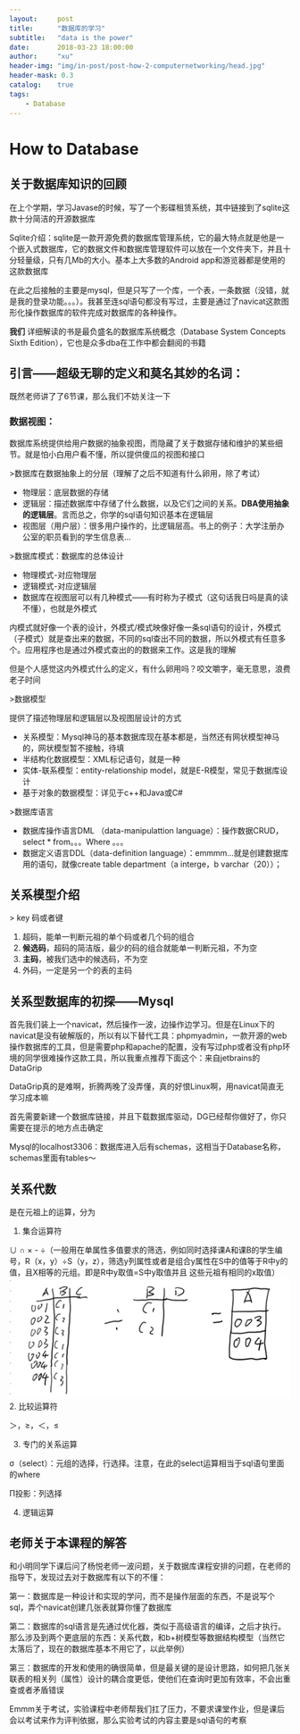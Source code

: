 ```yaml
---
layout:     post
title:      "数据库的学习"
subtitle:   "data is the power"
date:       2018-03-23 18:00:00
author:     "xu"
header-img: "img/in-post/post-how-2-computernetworking/head.jpg"
header-mask: 0.3
catalog:    true
tags:
    - Database
---
```


# How to Database

## 关于数据库知识的回顾

在上个学期，学习Javase的时候，写了一个影碟租赁系统，其中链接到了sqlite这款十分简洁的开源数据库

Sqlite介绍：sqlite是一款开源免费的数据库管理系统，它的最大特点就是他是一个嵌入式数据库，它的数据文件和数据库管理软件可以放在一个文件夹下，并且十分轻量级，只有几Mb的大小。基本上大多数的Android app和游览器都是使用的这款数据库

在此之后接触的主要是mysql，但是只写了一个库，一个表，一条数据（没错，就是我的登录功能。。。）。我甚至连sql语句都没有写过，主要是通过了navicat这款图形化操作数据库的软件完成对数据库的各种操作。



**我们** 详细解读的书是最负盛名的数据库系统概念（Database System Concepts Sixth Edition），它也是众多dba在工作中都会翻阅的书籍

## 引言——超级无聊的定义和莫名其妙的名词：

既然老师讲了了6节课，那么我们不妨关注一下

### 数据视图：

数据库系统提供给用户数据的抽象视图，而隐藏了关于数据存储和维护的某些细节。就是怕小白用户看不懂，所以提供傻瓜的视图和接口

&gt;数据库在数据抽象上的分层（理解了之后不知道有什么卵用，除了考试）

- 物理层：底层数据的存储
- 逻辑层：描述数据库中存储了什么数据，以及它们之间的关系。**DBA使用抽象的逻辑层**。言而总之，你学的sql语句知识基本在逻辑层
- 视图层（用户层）：很多用户操作的，比逻辑层高。书上的例子：大学注册办公室的职员看到的学生信息表...

&gt;数据库模式：数据库的总体设计

- 物理模式-对应物理层
- 逻辑模式-对应逻辑层
- 数据库在视图层可以有几种模式——有时称为子模式（这句话我日吗是真的读不懂），也就是外模式

内模式就好像一个表的设计，外模式/模式映像好像一条sql语句的设计，外模式（子模式）就是查出来的数据，不同的sql查出不同的数据，所以外模式有任意多个。应用程序也是通过外模式查出的的数据来工作。这是我的理解

但是个人感觉这内外模式什么的定义，有什么卵用吗？咬文嚼字，毫无意思，浪费老子时间

&gt;数据模型

提供了描述物理层和逻辑层以及视图层设计的方式

- 关系模型：Mysql神马的基本数据库现在基本都是，当然还有网状模型神马的，网状模型暂不接触，待填
- 半结构化数据模型：XML标记语句，就是一种
- 实体-联系模型：entity-relationship model，就是E-R模型，常见于数据库设计
- 基于对象的数据模型：详见于c++和Java或C#

&gt;数据库语言

- 数据库操作语言DML （data-manipulattion language）：操作数据CRUD，select \* from。。。Where 。。。
- 数据定义语言DDL（data-definition language）：emmmm…就是创建数据库用的语句，就像create table department（a interge，b varchar（20））；

## 关系模型介绍

&gt; key 码或者键

1. 超码，能单一判断元祖的单个码或者几个码的组合
2. **候选码**，超码的简洁版，最少的码的组合就能单一判断元祖，不为空
3. **主码**，被我们选中的候选码，不为空
4. 外码，一定是另一个的表的主码

## 关系型数据库的初探——Mysql

首先我们装上一个navicat，然后操作一波，边操作边学习。但是在Linux下的navicat是没有破解版的，所以有以下替代工具：phpmyadmin，一款开源的web操作数据库的工具，但是需要php和apache的配置，没有写过php或者没有php环境的同学很难操作这款工具，所以我重点推荐下面这个：来自jetbrains的DataGrip

DataGrip真的是难啊，折腾两晚了没弄懂，真的好恨Linux啊，用navicat简直无学习成本嘛

首先需要新建一个数据库链接，并且下载数据库驱动，DG已经帮你做好了，你只需要在提示的地方点击确定

Mysql的localhost3306：数据库进入后有schemas，这相当于Database名称，schemas里面有tables～

## 关系代数

是在元祖上的运算，分为

1. 集合运算符

∪ ∩ × - ÷（一般用在单属性多值要求的筛选，例如同时选择课A和课B的学生编号，R（x，y）÷S（y，z），筛选y列属性或者是组合y属性在S中的值等于R中y的值，且X相等的元组。即是R中y取值=S中y取值并且 这些元祖有相同的x取值）
![](/img/in-post/post-how-2-database/how-2-database-1.JPG)
2. 比较运算符

＞，≥，＜，≤

3. 专门的关系运算

σ（select）：元组的选择，行选择。注意，在此的select运算相当于sql语句里面的where

Π投影：列选择

4. 逻辑运算



## 老师关于本课程的解答

和小明同学下课后问了杨悦老师一波问题，关于数据库课程安排的问题，在老师的指导下，发现过去对于数据库有以下的不懂：

第一：数据库是一种设计和实现的学问，而不是操作层面的东西，不是说写个sql，弄个navicat创建几张表就算你懂了数据库

第二：数据库的sql语言是先通过优化器，类似于高级语言的编译，之后才执行。那么涉及到两个更底层的东西：关系代数，和b+树模型等数据结构模型（当然它太落后了，现在的数据库基本不用它了，以此举例）

第三：数据库的开发和使用的确很简单，但是最关键的是设计思路，如何把几张关联表的相关列（属性）设计的耦合度更低，使他们在查询时更加有效率，不会出重查或者矛盾错误

Emmm关于考试，实验课程中老师帮我们扛了压力，不要求课堂作业，但是课后会以考试来作为评判依据，那么实验考试的内容主要是sql语句的考察